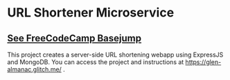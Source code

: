 # URL Shortener Microservice

## [See FreeCodeCamp Basejump](https://www.freecodecamp.com/challenges/url-shortener-microservice)

This project creates a server-side URL shortening webapp using ExpressJS and MongoDB. You can access the project and instructions at https://glen-almanac.glitch.me/ .
